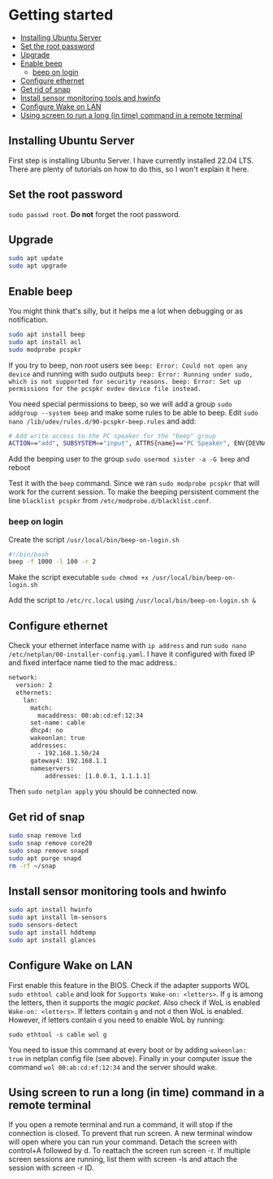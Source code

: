 # Getting started

<!-- vim-markdown-toc GFM -->

- [Installing Ubuntu Server](#installing-ubuntu-server)
- [Set the root password](#set-the-root-password)
- [Upgrade](#upgrade)
- [Enable beep](#enable-beep)
  - [beep on login](#beep-on-login)
- [Configure ethernet](#configure-ethernet)
- [Get rid of snap](#get-rid-of-snap)
- [Install sensor monitoring tools and hwinfo](#install-sensor-monitoring-tools-and-hwinfo)
- [Configure Wake on LAN](#configure-wake-on-lan)
- [Using screen to run a long (in time) command in a remote terminal](#using-screen-to-run-a-long-in-time-command-in-a-remote-terminal)

<!-- vim-markdown-toc -->

## Installing Ubuntu Server

First step is installing Ubuntu Server. I have currently installed 22.04 LTS. There are plenty of tutorials on how to do this, so I won't explain it here.

## Set the root password

`sudo passwd root`. **Do not** forget the root password.

## Upgrade

```bash
sudo apt update
sudo apt upgrade
```
## Enable beep

You might think that's silly, but it helps me a lot when debugging or as notification.

```bash
sudo apt install beep
sudo apt install acl
sudo modprobe pcspkr
```
If you try to beep, non root users see `beep: Error: Could not open any device` and running with sudo outputs `beep: Error: Running under sudo, which is not supported for security reasons. beep: Error: Set up permissions for the pcspkr evdev device file instead.`

You need special permissions to beep, so we will add a group `sudo addgroup --system beep` and make some rules to be able to beep. Edit `sudo nano /lib/udev/rules.d/90-pcspkr-beep.rules` and add:

```bash
# Add write access to the PC speaker for the "beep" group
ACTION=="add", SUBSYSTEM=="input", ATTRS{name}=="PC Speaker", ENV{DEVNAME}!="", RUN+="/usr/bin/setfacl -m g:beep:w '$env{DEVNAME}'"
```

Add the beeping user to the group `sudo usermod sister -a -G beep` and reboot

Test it with the `beep` command. Since we ran `sudo modprobe pcspkr` that will work for the current session. To make the beeping persistent comment the line `blacklist pcspkr` from `/etc/modprobe.d/blacklist.conf`. 

### beep on login
Create the script `/usr/local/bin/beep-on-login.sh`

```bash
#!/bin/bash
beep -f 1000 -l 100 -r 2
```

Make the script executable `sudo chmod +x /usr/local/bin/beep-on-login.sh`

Add the script to `/etc/rc.local` using `/usr/local/bin/beep-on-login.sh &`

## Configure ethernet

Check your ethernet interface name with `ip address` and run `sudo nano /etc/netplan/00-installer-config.yaml`. I have it configured with fixed IP and fixed interface name tied to the mac address.:

```bash
network:
  version: 2
  ethernets:
    lan:
      match:
        macaddress: 00:ab:cd:ef:12:34
      set-name: cable
      dhcp4: no
      wakeonlan: true
      addresses:
        - 192.168.1.50/24
      gateway4: 192.168.1.1
      nameservers:
          addresses: [1.0.0.1, 1.1.1.1]
```

Then `sudo netplan apply` you should be connected now.


## Get rid of snap

```bash
sudo snap remove lxd
sudo snap remove core20
sudo snap remove snapd
sudo apt purge snapd
rm -rf ~/snap
```

## Install sensor monitoring tools and hwinfo

```bash
sudo apt install hwinfo
sudo apt install lm-sensors
sudo sensors-detect
sudo apt install hddtemp
sudo apt install glances
```

## Configure Wake on LAN

First enable this feature in the BIOS. Check if the adapter supports WOL `sudo ethtool cable` and look for `Supports Wake-on: <letters>`. If `g` is among the letters, then it supports the *magic packet*. Also check if WoL is enabled `Wake-on: <letters>`. If letters contain `g` and not `d` then WoL is enabled. However, if letters contain `d` you need to enable WoL by running:

`sudo ethtool -s cable wol g`

You need to issue this command at every boot or by adding `wakeonlan: true` in netplan config file (see above). Finally in your computer issue the command `wol 00:ab:cd:ef:12:34` and the server should wake.

## Using screen to run a long (in time) command in a remote terminal

If you open a remote terminal and run a command, it will stop if the connection is closed. To prevent that run screen. A new terminal window will open where you can run your command. Detach the screen with control+A followed by d. To reattach the screen run screen -r. If multiple screen sessions are running, list them with screen -ls and attach the session with screen -r ID.
